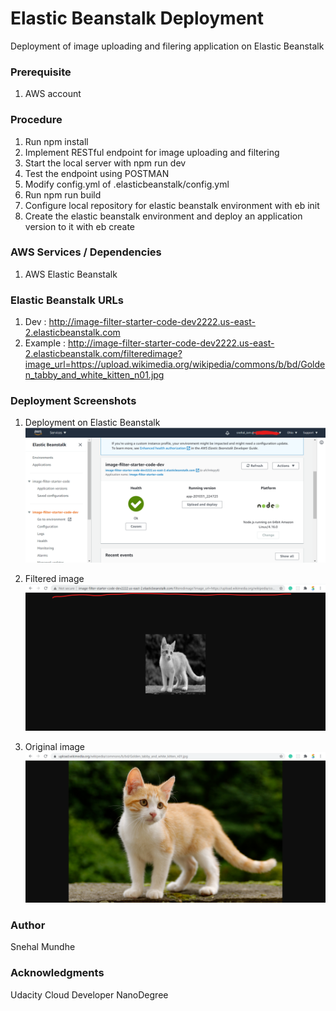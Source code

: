 # Elastic Beanstalk Deployment 
Deployment of image uploading and filering application on Elastic Beanstalk

### Prerequisite
1. AWS account

### Procedure 
1. Run npm install
2. Implement RESTful endpoint for image uploading and filtering
3. Start the local server with npm run dev
4. Test the endpoint using POSTMAN
5. Modify config.yml of .elasticbeanstalk/config.yml
6. Run npm run build
7. Configure local repository for elastic beanstalk environment with eb init
8. Create the elastic beanstalk environment and deploy an application version to it with eb create

### AWS Services / Dependencies
1. AWS Elastic Beanstalk

### Elastic Beanstalk URLs
1. Dev : http://image-filter-starter-code-dev2222.us-east-2.elasticbeanstalk.com
2. Example : http://image-filter-starter-code-dev2222.us-east-2.elasticbeanstalk.com/filteredimage?image_url=https://upload.wikimedia.org/wikipedia/commons/b/bd/Golden_tabby_and_white_kitten_n01.jpg

### Deployment Screenshots
1. Deployment on Elastic Beanstalk
![alt text](https://github.com/snehalmundhe10/EB-Project/blob/main/deplyment_screenshots/0.%20Image-Filter%20deployment%20on%20elastic%20beanstalk.png)

2. Filtered image 
![alt text](https://github.com/snehalmundhe10/EB-Project/blob/main/deplyment_screenshots/1.%20filteredimage%20output.png)

3. Original image 
![alt text](https://github.com/snehalmundhe10/EB-Project/blob/main/deplyment_screenshots/2.%20original%20image.png)

### Author
Snehal Mundhe

### Acknowledgments
Udacity Cloud Developer NanoDegree
